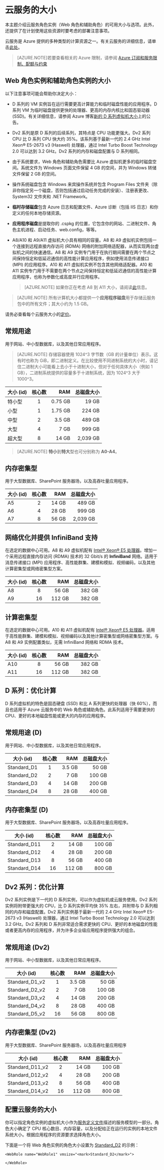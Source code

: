 <properties
 pageTitle="云服务的大小"
 description="列出 Azure 云服务 Web 角色和辅助角色的不同大小。"
 services="cloud-services"
 documentationCenter=""
 authors="Thraka"
 manager="timlt"
 editor=""/>
<tags
 ms.service="cloud-services"
 ms.date="03/25/2016"
 wacn.date="05/12/2016"/>

# 云服务的大小

本主题介绍云服务角色实例（Web 角色和辅助角色）的可用大小与选项。此外，还提供了在计划使用这些资源时要考虑的部署注意事项。

云服务是 Azure 提供的多种类型的计算资源之一。有关云服务的详细信息，请单击[此处](/documentation/articles/cloud-services-choose-me/)。

> [AZURE.NOTE]若要查看相关的 Azure 限制，请参阅 [Azure 订阅和服务限制、配额与约束](/documentation/articles/azure-subscription-service-limits/)

## Web 角色实例和辅助角色实例的大小

以下注意事项可能会帮助你决定大小：

* D 系列的 VM 实例旨在运行需要更高计算能力和临时磁盘性能的应用程序。D 系列 VM 为临时磁盘提供更快的处理器、更高的内存内核比和固态驱动器 (SSD)。有关详细信息，请参阅 Azure 博客[新的 D 系列虚拟机大小](https://azure.microsoft.com/blog/2014/09/22/new-d-series-virtual-machine-sizes)上的公告。  

* Dv2 系列是原 D 系列的后续系列，其特点是 CPU 功能更强大。Dv2 系列 CPU 比 D 系列 CPU 快大约 35%。该系列基于最新一代的 2.4 GHz Intel Xeon® E5-2673 v3 (Haswell) 处理器，通过 Intel Turbo Boost Technology 2.0 可以达到 3.2 GHz。Dv2 系列的内存和磁盘配置与 D 系列相同。

* 由于系统要求，Web 角色和辅助角色需要比 Azure 虚拟机更多的临时磁盘空间。系统文件为 Windows 页面文件保留 4 GB 的空间，并为 Windows 转储文件保留 2 GB 的空间。

* 操作系统磁盘包含 Windows 来宾操作系统并包含 Program Files 文件夹（除非你指定另一个磁盘，否则包括通过启动任务完成的安装）、注册表更改、System32 文件夹和 .NET Framework。

* **临时存储磁盘**包含 Azure 日志和配置文件、Azure 诊断（包括 IIS 日志）和你定义的任何本地存储资源。

* **应用程序磁盘**是提取你的 .cspkg 的位置，它包含你的网站、二进制文件、角色主机进程、启动任务、web.config，等等。

* A8/A10 和 A9/A11 虚拟机大小具有相同的容量。A8 和 A9 虚拟机实例包括一个连接到远程直接内存访问 (RDMA) 网络的附加网络适配器，从而实现两台虚拟机之间的快速通信。A8 和 A9 实例专门用于在执行期间需要在两个节点之间保持恒定和低延迟通信的高性能计算应用程序，例如使用消息传递接口 (MPI) 的应用程序。A10 和 A11 虚拟机实例不包含其他网络适配器。A10 和 A11 实例专门用于不需要在两个节点之间保持恒定和低延迟通信的高性能计算应用程序，也称为参数化或高度并行应用程序。

    >[AZURE.NOTE] 如果你正在考虑 A8 到 A11 大小，请阅读[此](/documentation/articles/virtual-machines-windows-a8-a9-a10-a11-specs/)信息。

>[AZURE.NOTE] 所有计算机大小都提供一个**应用程序磁盘**用于存储云服务包中的所有文件；其大小约为 1.5 GB。

请务必查看每个云服务大小的[定价](/home/features/cloud-services/pricing/)。

## 常规用途

用于网站、中小型数据库，以及其他日常应用程序。

>[AZURE.NOTE] 存储容器使用 1024^3 字节数（GB 的计量单位）表示。这有时也称为 GiB，即二进制定义。在比较使用不同进制系统的大小时，请记住二进制大小可能看上去小于十进制大小，但对于任何具体大小（例如 1 GB），二进制系统提供的容量多于十进制系统，因为 1024^3 大于 1000^3。

| 大小 (id) | 核心数 | RAM | 总磁盘大小 |
| --------------- | :-------: | ------: | ------: |
| 特小型 | 1 | 0\.75 GB | 19 GB |
| 小型 | 1 | 1\.75 GB | 224 GB |
| 中型 | 2 | 3\.5 GB | 489 GB |
| 大型 | 4 | 7 GB | 999 GB |
| 超大型 | 8 | 14 GB | 2,039 GB |

>[AZURE.NOTE] **特小**到**特大**型也可分别称为 **A0-A4**。

## 内存密集型

用于大型数据库、SharePoint 服务器场，以及高吞吐量应用程序。

| 大小 (id) | 核心数 | RAM | 总磁盘大小 |
| --------------- | :-------: | ------: | ------: |
| A5 | 2 | 14 GB | 489 GB |
| A6 | 4 | 28 GB | 999 GB |
| A7 | 8 | 56 GB | 2,039 GB |

## 网络优化并提供 InfiniBand 支持

在选定的数据中心可用。A8 和 A9 虚拟机配有 [Intel® Xeon® E5 处理器](http://www.intel.com/content/www/us/en/processors/xeon/xeon-processor-e5-family.html)。增加一个采用远程直接内存访问 (RDMA) 技术的 32 Gbit/s 的 **InfiniBand** 网络。适用于消息传递接口 (MPI) 应用程序、高性能群集、建模和模拟、视频编码，以及其他计算密集型或网络密集型方案。

| 大小 (id) | 核心数 | RAM | 总磁盘大小 |
| --------------- | :-------: | ------: | ------: |
| A8 | 8 | 56 GB | 382 GB |
| A9 | 16 | 112 GB | 382 GB |

## 计算密集型

在选定的数据中心可用。A10 和 A11 虚拟机配有 [Intel® Xeon® E5 处理器](http://www.intel.com/content/www/us/en/processors/xeon/xeon-processor-e5-family.html)。适用于高性能群集、建模和模拟、视频编码以及其他计算密集型或网络密集型方案。与 A8 和 A9 实例配置类似，无需 InfiniBand 网络和 RDMA 技术。

| 大小 (id) | 核心数 | RAM | 总磁盘大小 |
| --------------- | :-------: | ------: | ------: |
| A10 | 8 | 56 GB | 382 GB |
| A11 | 16 | 112 GB | 382 GB |

## D 系列：优化计算

D 系列虚拟机的特色是固态硬盘 (SSD) 和比 A 系列更快的处理器（快 60%），而且也适用于 Azure 云服务中的 Web 角色或辅助角色。此系列适用于需要更快的 CPU、更好的本地磁盘性能或更大的内存的应用程序。

## 常规用途 (D)

用于网站、中小型数据库，以及其他日常应用程序。

| 大小 (id) | 核心数 | RAM | 总磁盘大小 |
| --------------- | :-------: | ------: | ------: |
| Standard\_D1 | 1 | 3\.5 GB | 50 GB |
| Standard\_D2 | 2 | 7 GB | 100 GB |
| Standard\_D3 | 4 | 14 GB | 200 GB |
| Standard\_D4 | 8 | 28 GB | 400 GB |

## 内存密集型 (D)

用于大型数据库、SharePoint 服务器场，以及高吞吐量应用程序。

| 大小 (id) | 核心数 | RAM | 总磁盘大小 |
| --------------- | :-------: | ------: | ------: |
| Standard\_D11 | 2 | 14 GB | 100 GB |
| Standard\_D12 | 4 | 28 GB | 200 GB |
| Standard\_D13 | 8 | 56 GB | 400 GB |
| Standard\_D14 | 16 | 112 GB | 800 GB |

## Dv2 系列：优化计算

Dv2 系列实例是下一代的 D 系列实例，可以作为虚拟机或云服务使用。Dv2 系列实例将附带更强大的 CPU，比 D 系列实例平均快 35% 左右，并附带与 D 系列相同的内存和磁盘配置。Dv2 系列实例基于最新一代的 2.4 GHz Intel Xeon® E5-2673 v3 (Haswell) 处理器，通过 Intel Turbo Boost Technology 2.0 可以达到 3.2 GHz。Dv2 系列和 D 系列非常适合需求更快的 CPU、更好的本地磁盘的性能或者更高内存的应用程序，并为许多企业级应用程序提供强大的组合。

## 常规用途 (Dv2)

用于网站、中小型数据库，以及其他日常应用程序。

| 大小 (id) | 核心数 | RAM | 总磁盘大小 |
| --------------- | :-------: | ------: | ------: |
| Standard\_D1\_v2 | 1 | 3\.5 GB | 50 GB |
| Standard\_D2\_v2 | 2 | 7 GB | 100 GB |
| Standard\_D3\_v2 | 4 | 14 GB | 200 GB |
| Standard\_D4\_v2 | 8 | 28 GB | 400 GB |
| Standard\_D5\_v2 | 16 | 56 GB | 800 GB |

## 内存密集型 (Dv2)

用于大型数据库、SharePoint 服务器场，以及高吞吐量应用程序

| 大小 (id) | 核心数 | RAM | 总磁盘大小 |
| --------------- | :-------: | ------: | ------: |
| Standard\_D11\_v2 | 2 | 14 GB | 100 GB |
| Standard\_D12\_v2 | 4 | 28 GB | 200 GB |
| Standard\_D13\_v2 | 8 | 56 GB | 400 GB |
| Standard\_D14\_v2 | 16 | 112 GB | 800 GB |

## 配置云服务的大小

你可以指定角色实例的虚拟机大小作为[服务定义文件](/documentation/articles/cloud-services-model-and-package/#csdef)描述的服务模型的一部分。角色大小确定了 CPU 核心数目、内存容量，以及分配给正在运行的实例的本地文件系统大小。根据应用程序的资源要求选择角色大小。

下面是一个将 Web 角色实例的角色大小设置为 [Standard\_D2](#general-purpose-d) 的示例：


	<WebRole name="WebRole1" vmsize="<mark>Standard_D2</mark>">

	</WebRole>


<!---HONumber=Mooncake_0503_2016-->
